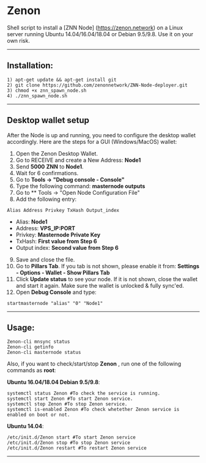 # Zenon
Shell script to install a [ZNN Node] (https://zenon.network) on a Linux server running Ubuntu 14.04/16.04/18.04 or Debian 9.5/9.8. Use it on your own risk.

***
## Installation:
```
1) apt-get update && apt-get install git
2) git clone https://github.com/zenonnetwork/ZNN-Node-deployer.git
3) chmod +x znn_spawn_node.sh
4) ./znn_spawn_node.sh
```
***

## Desktop wallet setup

After the Node is up and running, you need to configure the desktop wallet accordingly. Here are the steps for a GUI (Windows/MacOS) wallet:
1. Open the Zenon Desktop Wallet.
2. Go to RECEIVE and create a New Address: **Node1**
3. Send **5000** **ZNN** to **Node1**.
4. Wait for 6 confirmations.
5. Go to **Tools -> "Debug console - Console"**
6. Type the following command: **masternode outputs**
7. Go to  ** Tools -> "Open Node Configuration File"
8. Add the following entry:
```
Alias Address Privkey TxHash Output_index
```
* Alias: **Node1**
* Address: **VPS_IP:PORT**
* Privkey: **Masternode Private Key**
* TxHash: **First value from Step 6**
* Output index:  **Second value from Step 6**
9. Save and close the file.
10. Go to **Pillars Tab**. If you tab is not shown, please enable it from: **Settings - Options - Wallet - Show Pillars Tab**
11. Click **Update status** to see your node. If it is not shown, close the wallet and start it again. Make sure the wallet is unlocked & fully sync'ed.
12. Open **Debug Console** and type:
```
startmasternode "alias" "0" "Node1"
```
***

## Usage:
```
Zenon-cli mnsync status
Zenon-cli getinfo
Zenon-cli masternode status
```

Also, if you want to check/start/stop **Zenon** , run one of the following commands as **root**:

**Ubuntu 16.04/18.04 Debian 9.5/9.8**:
```
systemctl status Zenon #To check the service is running.
systemctl start Zenon #To start Zenon service.
systemctl stop Zenon #To stop Zenon service.
systemctl is-enabled Zenon #To check whetether Zenon service is enabled on boot or not.
```
**Ubuntu 14.04**:  
```
/etc/init.d/Zenon start #To start Zenon service
/etc/init.d/Zenon stop #To stop Zenon service
/etc/init.d/Zenon restart #To restart Zenon service
```

***
